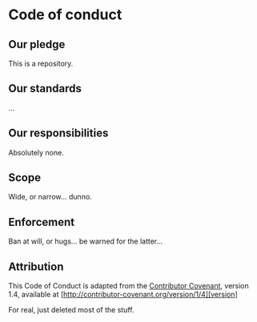 # Code of conduct

## Our pledge

This is a repository.

## Our standards

...

## Our responsibilities

Absolutely none.

## Scope

Wide, or narrow... dunno.

## Enforcement

Ban at will, or hugs... be warned for the latter...

## Attribution

This Code of Conduct is adapted from the [Contributor Covenant][homepage],
version 1.4, available at [http://contributor-covenant.org/version/1/4][version]

For real, just deleted most of the stuff.

[homepage]: http://contributor-covenant.org
[version]: http://contributor-covenant.org/version/1/4/
